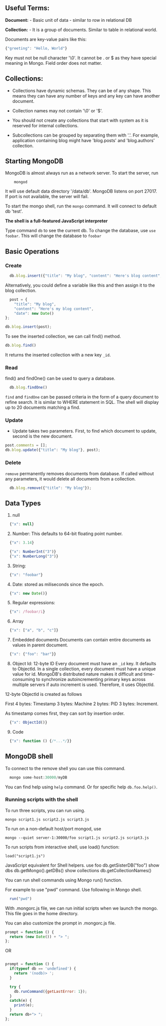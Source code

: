 ## Useful Terms:
**Document:** - Basic unit of data - similar to row in relational DB

**Collection:** - It is a group of documents. Similar to table in relational world.

Documents are key-value pairs like this:

```javascript
{"greeting": "Hello, World"}
```

Key must not be null character '\0'.
It cannot be . or $ as they have special meaning in Mongo.
Field order does not matter.

## Collections:

- Collections have dynamic schemas. They can be of any shape. This means they can have any number of keys and any key can have another document.
- Collection names may not contain '\0' or '$'.
- You should not create any collections that start with system as it is reserved for internal collections.

- Subcollections can be grouped by separating them with '.'. For example, application containing blog might have 'blog.posts' and 'blog.authors' collection.

## Starting MongoDB

MongoDB is almost always run as a network server. To start the server, run

```
    mongod
```
It will use default data directory '/data/db'. MongoDB listens on port 27017.  If port is not available, the server will fail.

To start the mongo shell, run the ```mongo``` command. It will connect to default db 'test'.

**The shell is a full-featured JavaScript interpreter**

Type command ```db``` to see the current db.
To change the database, use ```use foobar```. This will change the database to `foobar`


## Basic Operations

### Create

```javascript
  db.blog.insert({"title": "My blog", "content": "Here's blog content", "date": new Date()});
```

Alternatively, you could define a variable like this and then assign it to the blog collection.

```javascript
  post = {
    "title": "My blog",
    "content": "Here's my blog content",
    "date": new Date()
};

db.blog.insert(post);
```

To see the inserted collection, we can call find() method.

```javascript
db.blog.find()
```

It returns the inserted collection with a new key `_id`.

### Read

find() and findOne() can be used to query a database.

```javascript
  db.blog.findOne()
  ```
`find` and `findOne` can be passed criteria in the form of a query document to refine search. It is similar to WHERE statement in SQL. The shell will display up to 20 documents matching a find.

### Update

- Update takes two parameters. First, to find which document to update, second is the new document.

```javascript
post.comments = [];
db.blog.update({"title": "My blog"}, post);
```

### Delete

`remove` permanently removes documents from database. If called without any parameters, it would delete all documents from a collection.

```javascript
  db.blog.remove({"title": "My blog"});
```

## Data Types

1. null
```javascript
  {"x": null}
```

2. Number: This defaults to 64-bit floating point number.
```javascript
  {"x": 3.14}

  {"x": NumberInt("3")}
  {"x": NumberLong("3")}
```

3. String:
```javascript
  {"x": "foobar"}
```

4. Date: stored as miliseconds since the epoch.
```javascript
  {"x": new Date()}
```

5. Regular expressions:
```javascript
  {"x": /foobar/i}
```

6. Array
```javascript
  {"x": ["a", "b", "c"]}
```

7. Embedded documents
  Documents can contain entire documents as values in parent document.
```javascript
  {"x": {"foo": "bar"}}
```

8. Object Id: 12-byte ID
Every document must have an `_id` key. It defaults to ObjectId. In a single collection, every document must have a unique value for id. MongoDB's distributed nature makes it difficult and time-consuming to synchronize autoincrementing primary keys across multiple servers if auto increment is used. Therefore, it uses ObjectId.

12-byte ObjectId is created as follows

First 4 bytes: Timestamp
3 bytes: Machine
2 bytes: PID
3 bytes: Increment.

As timestamp comes first, they can sort by insertion order.

```javascript
  {"x": ObjectId()}
```

9. Code

```javascript
  {"x": function () {/*...*/}}
```

## MongoDB shell

To connect to the remove shell you can use this command.
```javascript
  mongo some-host:30000/myDB
```

You can find help using ```help``` command.
Or for specific help ```db.foo.help()```.

### Running scripts with the shell

To run three scripts, you can run using.

```
mongo script1.js script2.js script3.js
```

To run on a non-default host/port mongod, use

```
mongo --quiet server-1:30000/foo script1.js script2.js script3.js
```

To run scripts from interactive shell, use load() function:
```
load("script1.js")
```
JavaScript equivalent for Shell helpers.
use foo           db.getSisterDB("foo")
show dbs          db.getMongo().getDBs()
show collections  db.getCollectionNames()


You can run shell commands using Mongo run() function.

For example to use "pwd" command. Use following in Mongo shell.

```javascript
  run("pwd")
```

With .mongorc.js file, we can run initial scripts when we launch the mongo. This file goes in the home directory.

You can also customize the prompt in .mongorc.js file.

```javascript
prompt = function () {
  return (new Date()) + "> ";
};
```
OR

```javascript

prompt = function () {
  if(typeof db == 'undefined') {
    return '(nodb)> ';
  }

  try {
    db.runCommand({getLastError: 1});
  }
  catch(e) {
    print(e);
  }
  return db+"> ";
};
```
